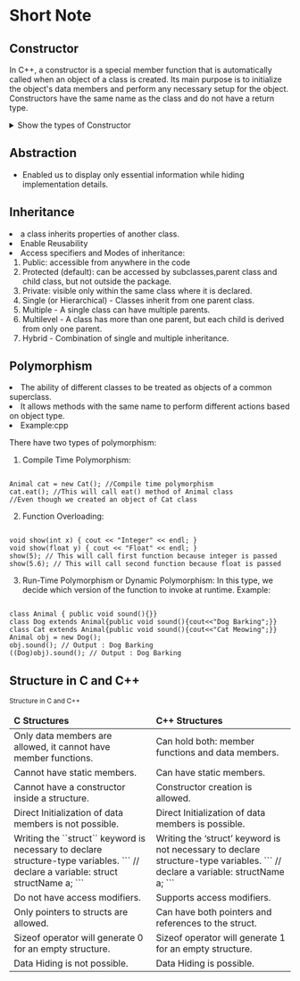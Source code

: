 # Short Note

## Constructor

In C++, a constructor is a special member function that is automatically called when an object of a class is created. Its main purpose is to initialize the object's data members and perform any necessary setup for the object. Constructors have the same name as the class and do not have a return type.

<details>
<summary> Show the types of Constructor </summary>

- **Default constructor**: It is a special type of constructor that doesn't take any arguments. When we create an object without passing any argument to it, then this constructor will be called by default.

```
class MyClass {
public:
    // Default Constructor
    MyClass() {
        // Initialization code goes here
    }
};

```
- **Parameterized Constructor**: This constructor takes parameters, allowing you to initialize the object with specific values.
```
class Point {
private:
    int x, y;

public:
    // Parameterized Constructor
    Point(int initialX, int initialY) {
        x = initialX;
        y = initialY;
    }
};


```
- **Copy Constructor**: This constructor is used to create a new object as a copy of an existing object.
```
class Car {
private:
    int speed;

public:
    // Copy Constructor
    Car(const Car& otherCar) {
        speed = otherCar.speed;
    }
};

```

</details>


## Abstraction

<ul>
<li> Enabled us to display only essential information while hiding implementation details.
</ul>

## Inheritance

<li>  a class inherits properties of another class.
<li> Enable Reusability
<li> Access specifiers and Modes of inheritance:
<ol>
<li> Public: accessible from anywhere in the code </li>
<li> Protected (default): can be accessed by subclasses,parent class and child class, but not outside the package.</li>
<li> Private: visible only within the same class where it is declared. </li>

<li> Single (or Hierarchical) - Classes inherit from one parent class.</li>
<li> Multiple - A single class can have multiple parents.</li>
<li> Multilevel - A class has more than one parent, but each child is derived from only one parent.</li>
<li> Hybrid - Combination of single and multiple inheritance.</li>
</ol>


## Polymorphism

<li> The ability of different classes to be treated as objects of a common superclass.
<li> It allows methods with the same name to perform different actions based on object type.
<li> Example:cpp

There have two types of polymorphism:
1. Compile Time Polymorphism:
<pre><code>
Animal cat = new Cat(); //Compile time polymorphism
cat.eat(); //This will call eat() method of Animal class
//Even though we created an object of Cat class
</code></pre>

2. Function Overloading:
<pre><code>
void show(int x) { cout << "Integer" << endl; }
void show(float y) { cout << "Float" << endl; }
show(5); // This will call first function because integer is passed
show(5.6); // This will call second function because float is passed
</code></pre>
3. Run-Time Polymorphism or Dynamic Polymorphism:
In this type, we decide which version of the function to invoke at runtime.
Example:
<pre><code>
class Animal { public void sound(){}}
class Dog extends Animal{public void sound(){cout<<"Dog Barking";}}
class Cat extends Animal{public void sound(){cout<<"Cat Meowing";}}
Animal obj = new Dog();
obj.sound(); // Output : Dog Barking
((Dog)obj).sound(); // Output : Dog Barking
</code></pre>
 

 ## Structure in C and C++

  <table>
      <small>Structure in C and C++</small>
      <thead>
        <td><strong>C Structures</strong></td>
        <td><strong>C++ Structures</strong></td>
      </thead>
      <tbody>
        <tr>
          <td>
            Only data members are allowed, it cannot have member functions.
          </td>
          <td>Can hold both: member functions and data members.</td>
        </tr>
        <tr>
          <td>Cannot have static members.</td>
          <td>Can have static members.</td>
        </tr>
        <tr>
          <td>Cannot have a constructor inside a structure.</td>
          <td>Constructor creation is allowed.</td>
        </tr>
        <tr>
          <td>Direct Initialization of data members is not possible.</td>
          <td>Direct Initialization of data members is possible.</td>
        </tr>
        <tr>
          <td>
            Writing the ``struct`` keyword is necessary to declare structure-type variables.
            ```
            // declare a variable:
                struct structName a;
            ```
          </td>
          <td>
            Writing the ‘struct’ keyword is not necessary to declare structure-type variables.
              ```
            // declare a variable:
                structName a;
            ```
          </td>
        </tr>
        <tr>
          <td>Do not have access modifiers.</td>
          <td>Supports access modifiers.</td>
        </tr>
        <tr>
          <td>Only pointers to structs are allowed.</td>
          <td>Can have both pointers and references to the struct.</td>
        </tr>
        <tr>
          <td>Sizeof operator will generate 0 for an empty structure.</td>
          <td>Sizeof operator will generate 1 for an empty structure.</td>
        </tr>
        <tr>
          <td>Data Hiding is not possible.</td>
          <td>Data Hiding is possible.</td>
        </tr>
      </tbody>
    </table>